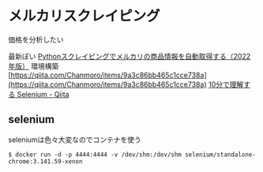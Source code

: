 

# メルカリスクレイピング

価格を分析したい

最新ぽい
[Pythonスクレイピングでメルカリの商品情報を自動取得する（2022年版）](https://python-work.com/scraping-mercari/)
環境構築
[https://qiita.com/Chanmoro/items/9a3c86bb465c1cce738a](https://qiita.com/Chanmoro/items/9a3c86bb465c1cce738a)
[10分で理解する Selenium - Qiita](https://qiita.com/Chanmoro/items/9a3c86bb465c1cce738a)

## selenium

seleniumは色々大変なのでコンテナを使う
```
$ docker run -d -p 4444:4444 -v /dev/shm:/dev/shm selenium/standalone-chrome:3.141.59-xenon
```
